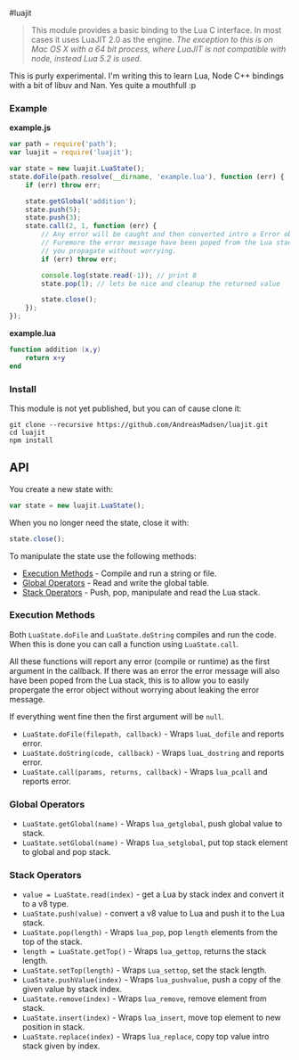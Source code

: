 #luajit

> This module provides a basic binding to the Lua C interface. In most cases
> it uses LuaJIT 2.0 as the engine. _The exception to this is on Mac OS X with
> a 64 bit process, where LuaJIT is not compatible with node, instead Lua 5.2
> is used._

This is purly experimental. I'm writing this to learn Lua, Node C++ bindings
with a bit of libuv and Nan. Yes quite a mouthfull :p

### Example

**example.js**
```javascript
var path = require('path');
var luajit = require('luajit');

var state = new luajit.LuaState();
state.doFile(path.resolve(__dirname, 'example.lua'), function (err) {
    if (err) throw err;

    state.getGlobal('addition');
    state.push(5);
    state.push(3);
    state.call(2, 1, function (err) {
        // Any error will be caught and then converted intro a Error object.
        // Furemore the error message have been poped from the Lua stack, so
        // you propagate without worrying.
        if (err) throw err;

        console.log(state.read(-1)); // print 8
        state.pop(1); // lets be nice and cleanup the returned value

        state.close();
    });
});
```

**example.lua**
```lua
function addition (x,y)
    return x+y
end
```

### Install

This module is not yet published, but you can of cause clone it:
```shell
git clone --recursive https://github.com/AndreasMadsen/luajit.git
cd luajit
npm install
```

## API

You create a new state with:
```javascript
var state = new luajit.LuaState();
```
When you no longer need the state, close it with:
```javascript
state.close();
```

To manipulate the state use the following methods:

* [Execution Methods](#execution-methods) - Compile and run a string or file.
* [Global Operators](#global-operators) - Read and write the global table.
* [Stack Operators](#stack-operators) - Push, pop, manipulate and read the Lua stack.

### Execution Methods

Both `LuaState.doFile` and `LuaState.doString` compiles and run the code. When
this is done you can call a function using `LuaState.call`.

All these functions will report any error (compile or runtime) as the first
argument in the callback. If there was an error the error message will also have
been poped from the Lua stack, this is to allow you to easily propergate the
error object without worrying about leaking the error message.

If everything went fine then the first argument will be `null`.

* `LuaState.doFile(filepath, callback)` - Wraps `luaL_dofile` and reports error.
* `LuaState.doString(code, callback)` - Wraps `luaL_dostring` and reports error.
* `LuaState.call(params, returns, callback)` - Wraps `lua_pcall` and reports error.

### Global Operators

* `LuaState.getGlobal(name)` - Wraps `lua_getglobal`, push global value to stack.
* `LuaState.setGlobal(name)` - Wraps `lua_setglobal`, put top stack element to global and pop stack.

### Stack Operators

* `value = LuaState.read(index)` - get a Lua by stack index and convert it to a v8 type.
* `LuaState.push(value)` - convert a v8 value to Lua and push it to the Lua stack.
* `LuaState.pop(length)` - Wraps `lua_pop`, pop `length` elements from the top of the stack.
* `length = LuaState.getTop()` - Wraps `lua_gettop`, returns the stack length.
* `LuaState.setTop(length)` - Wraps `Lua_settop`, set the stack length.
* `LuaState.pushValue(index)` - Wraps `lua_pushvalue`, push a copy of the given value by stack index.
* `LuaState.remove(index)` - Wraps `lua_remove`, remove element from stack.
* `LuaState.insert(index)` - Wraps `lua_insert`, move top element to new position in stack.
* `LuaState.replace(index)` - Wraps `lua_replace`, copy top value intro stack given by index.
